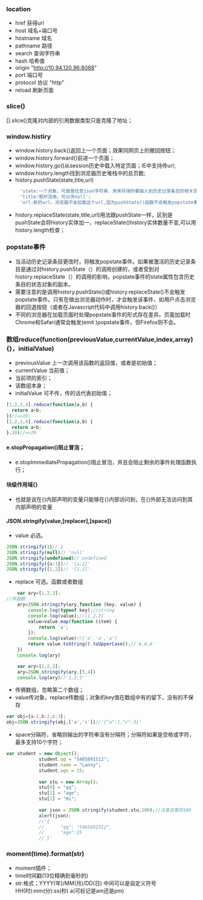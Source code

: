 ### location
- href 获得url
- host 域名+端口号
- hostname 域名
- pathname 路径
- search 查询字符串
- hash 哈希值
- origin  "http://10.94.120.96:8088"
- port 端口号
- protocol 协议 "http"
- reload 刷新页面

### slice()
[].slice()克隆对内部的引用数据类型只是克隆了地址；
### window.histiry
- window.history.back()返回上一个页面；效果同网页上的撤回按钮；
- window.history.forward()前进一个页面；
- window.history.go()从session历史中载入特定页面；IE中支持传url;
- window.history.length找到浏览器历史堆栈中的总页数;
- history.pushState(state,title,url)
```js
     'state:一个对象，可是是任意json字符串，用来存储你要插入到历史记录条目的相关信息；' ;
     'title:暂时没用，可以传null';
     'url:新的url，浏览器不会加载这个url,因为pushState()函数不会触发popstate事件';
```
- history.replaceState(state,title,url)用法跟pushState一样，区别是pushState会将history实体加一，replaceState()history实体数量不变,可以用history.length检查；
### popstate事件
- 当活动历史记录条目更改时，将触发popstate事件。如果被激活的历史记录条目是通过对history.pushState（）的调用创建的，或者受到对history.replaceState（）的调用的影响，popstate事件的state属性包含历史条目的状态对象的副本。
- 需要注意的是调用history.pushState()或history.replaceState()不会触发popstate事件。只有在做出浏览器动作时，才会触发该事件，如用户点击浏览器的回退按钮（或者在Javascript代码中调用history.back()）
- 不同的浏览器在加载页面时处理popstate事件的形式存在差异。页面加载时Chrome和Safari通常会触发(emit )popstate事件，但Firefox则不会。


### 数组reduce(function(previousValue,currentValue,index,array){}，initialValue)
- previousValue 上一次调用该函数的返回值，或者是初始值；
- currentValue 当前值；
- 当前项的索引；
- 该数组本身；
- initialValue 可不传，传的话代表初始值；
```js
[1,2,3,4].reduce(function(a,b) {
  return a+b;
})//=>10;
[1,2,3,4].reduce(function(a,b) {
  return a+b;
},10)//=>20
```

#### e.stopPropagation()阻止冒泡；
- e.stopImmediatePropagation()阻止冒泡，并且会阻止剩余的事件处理函数执行；

#### 块级作用域{}
- 也就是说在{}内部声明的变量只能够在{}内部访问到，在{}外部无法访问到其内部声明的变量
#### JSON.stringify(value,[replacer],[space])
- value 必选。
```js
JSON.stringify(1)// 1
JSON.stringify(null)// 'null'
JSON.stringify(undefined)// undefined
JSON.stringify({a:1})// '{a:1}'
JSON.stringify([1,2])// '[1,2]'
```
- replace 可选。函数或者数组
```js
    var ary=[1,2,3];
//传函数
    ary=JSON.stringify(ary,function (key, value) {
        console.log(typeof key);//string
        console.log(value);//[1,2,3]
        value=value.map(function (item) {
            return 'a';
        });
        console.log(value)//['a','a','a']
        return value.toString().toUpperCase();//'A,A,A'
    })
    console.log(ary)
```
```js
    var ary=[1,2,3];
    ary=JSON.stringify(ary,[5,4])
    console.log(ary)//'1,2,3'
```
- 传俩数组，忽略第二个数组；
- value传对象，replace传数组；对象的key值在数组中有的留下，没有的不保存
```js
var obj={a:1,b:2,c:3};
obj=JSON.stringify(obj,['a','c'])//'{"a":1,"c":3}'
```
- space分隔符，省略则输出的字符串没有分隔符；分隔符如果是空格或字符，最多支持10个字符；
```js
var student = new Object();
            student.qq = "5485891512";
            student.name = "Lanny";
            student.age = 25;
 
            var stu = new Array();
            stu[0] = "qq";
            stu[1] = "age";
            stu[2] = "Hi";
 
            var json = JSON.stringify(student,stu,100);//注意这里的100
            alert(json);
            //'{
            //      "qq": "5485891512",
            //      "age":25
            // }'
```
### moment(time).format(str)
- moment插件；
- time时间戳(13位精确到毫秒的)
- str:格式；YYYY(年)/MM(月)/DD(日) 中间可以是自定义符号 HH(时):mm(分):ss(秒) a(可标记是am还是pm)